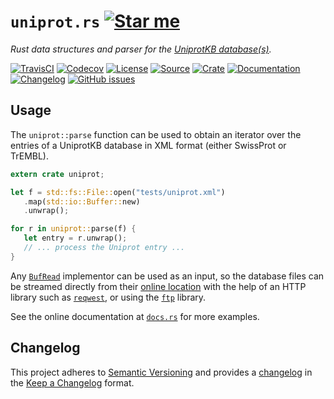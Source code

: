 # `uniprot.rs` [![Star me](https://img.shields.io/github/stars/althonos/uniprot.rs.svg?style=social&label=Star&maxAge=3600)](https://github.com/althonos/uniprot.rs/stargazers)

*Rust data structures and parser for the [UniprotKB database(s)].*

[UniprotKB database(s)]: https://www.uniprot.org/

[![TravisCI](https://img.shields.io/travis/althonos/uniprot.rs/master.svg?maxAge=600&style=flat-square)](https://travis-ci.com/althonos/uniprot.rs/branches)
[![Codecov](https://img.shields.io/codecov/c/gh/althonos/uniprot.rs/master.svg?style=flat-square&maxAge=600)](https://codecov.io/gh/althonos/uniprot.rs)
[![License](https://img.shields.io/badge/license-MIT-blue.svg?style=flat-square&maxAge=2678400)](https://choosealicense.com/licenses/mit/)
[![Source](https://img.shields.io/badge/source-GitHub-303030.svg?maxAge=2678400&style=flat-square)](https://github.com/althonos/uniprot.rs)
[![Crate](https://img.shields.io/crates/v/uniprot.svg?maxAge=600&style=flat-square)](https://crates.io/crates/uniprot)
[![Documentation](https://img.shields.io/badge/docs.rs-latest-4d76ae.svg?maxAge=2678400&style=flat-square)](https://docs.rs/uniprot)
[![Changelog](https://img.shields.io/badge/keep%20a-changelog-8A0707.svg?maxAge=2678400&style=flat-square)](https://github.com/althonos/uniprot.rs/blob/master/CHANGELOG.md)
[![GitHub issues](https://img.shields.io/github/issues/althonos/uniprot.rs.svg?style=flat-square&maxAge=600)](https://github.com/althonos/uniprot.rs/issues)

## Usage

The `uniprot::parse` function can be used to obtain an iterator over the entries
of a UniprotKB database in XML format (either SwissProt or TrEMBL).

```rust
extern crate uniprot;

let f = std::fs::File::open("tests/uniprot.xml")
   .map(std::io::Buffer::new)
   .unwrap();

for r in uniprot::parse(f) {
   let entry = r.unwrap();
   // ... process the Uniprot entry ...
}
```

Any [`BufRead`](https://doc.rust-lang.org/stable/std/io/trait.BufRead.html)
implementor can be used as an input, so the database files can be streamed
directly from their [online location](https://www.uniprot.org/downloads) with
the help of an HTTP library such as [`reqwest`](https://docs.rs/reqwest), or
using the [`ftp`](https://docs.rs/ftp) library.

See the online documentation at [`docs.rs`](https://docs.rs/uniprot) for more examples.

## Changelog

This project adheres to [Semantic Versioning](http://semver.org/spec/v2.0.0.html)
and provides a [changelog](https://github.com/althonos/uniprot.rs/blob/master/CHANGELOG.md)
in the [Keep a Changelog](http://keepachangelog.com/en/1.0.0/) format.
